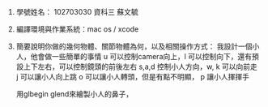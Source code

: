 1. 學號姓名： 102703030 資科三 蘇文毓
2. 編譯環境與作業系統：mac os / xcode
3. 簡要說明你做的幾何物體、關節物體為何，以及相關操作方式：
	我設計一個小人，他會做一些簡單的事情
	u 可以控制camera向上，l 可以控制向下，還有預設上下左右，可以控制鏡頭的前後左右
	s,a,d 控制小人方向，w, k 可以向前走
	j 可以讓小人向上跳
	o 可以讓小人轉頭，但是有點不明顯，
	p 讓小人揮揮手

	用glbegin glend來繪製小人的鼻子，

